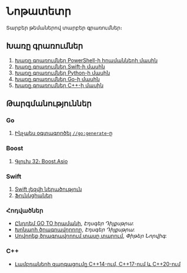 # Նոթատետր

Տարբեր թեմաներով տարբեր գրառումներ։

## Խառը գրառումներ

1. [Խառը գրառումներ PowerShell-ի հրամանների մասին](my/powershell.md)
2. [Խառը գրառումներ Swift-ի մասին](my/swift.md)
3. [Խառը գրառումներ Python-ի մասին](my/python.md)
4. [Խառը գրառումներ Go-ի մասին](my/golang.md)
5. [Խառը գրառումներ C++-ի մասին](my/cxx.md)


## Թարգմանություններ

### Go

1. [Ինչպես օգտագործել `//go:generate`-ը](translated/go/how-to-use-go-generate.md)

### Boost

1. [Գլուխ 32։ Boost.Asio](translated/boost/ch32.md)


### Swift

1. [Swift լեզվի ներածություն](translated/swift/a-swift-tour.md)
2. [Ֆունկցիաներ](translated/swift/functions.md)


### Հոդվածներ

* [Ընդդեմ GO TO հրամանի](translated/classics/a-case-against-goto.md), _Էդսգեր Դիյքսթրա_:
* [Խոնարհ ծրագրավորողը](translated/classics/humble-programmer-the.md), _Էդսգեր Դիյքսթրա_:
* [Սովորեք ծրագրավորում տասը տարում](translated/classics/teach-yourself-programming.md), _Փիթեր Նորվիգ_:


### C++

* [Լամբդաների զարգացումը C++14-ում, C++17-ում և C++20-ում](translated/cxx/fluent-cxx-lambdas.md)
